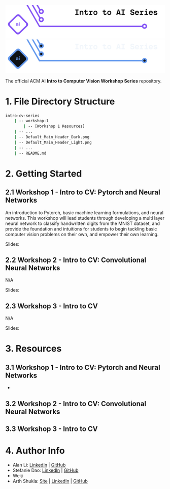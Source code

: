 <!-- 
    If you have any questions about this template, feel free to ask
    your Director for help!
-->


<!-- 
    SECTION: Header
    ---------
    Request new headers from you Director to fit your workshop!
-->

![Alt Text (Intro to CV Workshop Series)](./Default_Main_Header_Light.png#gh-light-mode-only)
![Alt Text (Intro to CV Workshop Series)](./Default_Main_Header_Dark.png#gh-dark-mode-only)

The official ACM AI **Intro to Computer Vision Workshop Series** repository.

<!-- 
    SECTION: Table of Contents
    ---------
    Mandatory Sections:
        - File Directory Structure
        - Getting Started
            - Give an interesting description of your workshop!
            - E.g. you can use the marketing descriptiong (w/o the emojis
              and make the nouns general ('you' becomes 'the reader'))
        - Resources
            - Images, papers, etc
    Other Possible Sections:
        - Datasets
            - Separate from 'Resources' to distinguish between inspiration and
              things like datasets used in a notebook
        - Anything else you'd like, but try not to be redundant!
-->

<!-- 
    SECTION: File Directory Structure
    ---------
    Write out your File Directory Structure below (make sure it's up-to-date)
-->

# 1. File Directory Structure

```bash
intro-cv-series
    | -- workshop-1
        | -- [Workshop 1 Resources]
    | -- ...
    | -- Default_Main_Header_Dark.png
    | -- Default_Main_Header_Light.png
    | -- ...
    | -- README.md
```

<!-- 
    SECTION: Getting Started
    ---------
    Brief description of your workshop here
-->

# 2. Getting Started

## 2.1 Workshop 1 - Intro to CV: Pytorch and Neural Networks

<!-- 
    You can write something up for each worksop or use their marketing descriptions.
-->

An introduction to Pytorch, basic machine learning formulations, and neural networks. This workshop will lead students through developing a multi layer neural network to classify handwritten digits from the MNIST dataset, and provide the foundation and intuitions for students to begin tackling basic computer vision problems on their own, and empower their own learning.

Slides: 
<!-- 
    SECTION: Resources
    ---------
    Make sure to cite everything you use, whether directly or for inspiration!
-->

## 2.2 Workshop 2 - Intro to CV: Convolutional Neural Networks

<!-- 
    You can write something up for each worksop or use their marketing descriptions.
-->

N/A

Slides: 
<!-- 
    SECTION: Resources
    ---------
    Make sure to cite everything you use, whether directly or for inspiration!
-->

## 2.3 Workshop 3 - Intro to CV

<!-- 
    You can write something up for each worksop or use their marketing descriptions.
-->

N/A

Slides: 

<!-- 
    SECTION: Resources
    ---------
    Make sure to cite everything you use, whether directly or for inspiration!
-->

# 3. Resources

## 3.1 Workshop 1 - Intro to CV: Pytorch and Neural Networks

- 

## 3.2 Workshop 2 - Intro to CV: Convolutional Neural Networks

## 3.3 Workshop 3 - Intro to CV


<!-- 
    SECTION: Author Info
    ---------
    Make sure to give yourself credit for your work by listing yourself and
    your partners below! Add your LinkedIn and GitHub!
-->

# 4. Author Info

- Alan Li: [LinkedIn](https://www.linkedin.com/in/alan-li-2001/) | [GitHub](https://github.com/yuyeon)
- Stefanie Dao: [LinkedIn](https://www.linkedin.com/in/stefanie-dao/) | [GitHub](https://github.com/StefanieDao)
- Weiji
- Arth Shukla: [Site](https://arth.website/) | [LinkedIn](https://www.linkedin.com/in/arth-shukla/) | [GitHub](https://github.com/arth-shukla)
